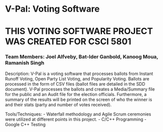 # V-Pal: Voting Software

# THIS VOTING SOFTWARE PROJECT WAS CREATED FOR CSCI 5801 

### Team Members: Joel Alfveby, Bat-Ider Ganbold, Kanoog Moua, Ramanish Singh

Description: 
    V-Pal is a voting software that processes ballots from Instant Runoff Voting, Open Party List Voting, and Popularity Voting. Ballots are processed in the form of CSV files (ballot files are detailed in the SDD document). V-Pal processes the ballots and creates a Media/Summary file for the public and an Audit file for the election officials. Furthermore, a summary of the results will be printed on the screen of who the winner is and their stats (party and number of votes received).

Tools/Techniques:
    - Waterfall methodology and Agile Scrum ceremonies were utilized at different points in   this project. 
    - C/C++ Programming
    - Google C++ Testing

